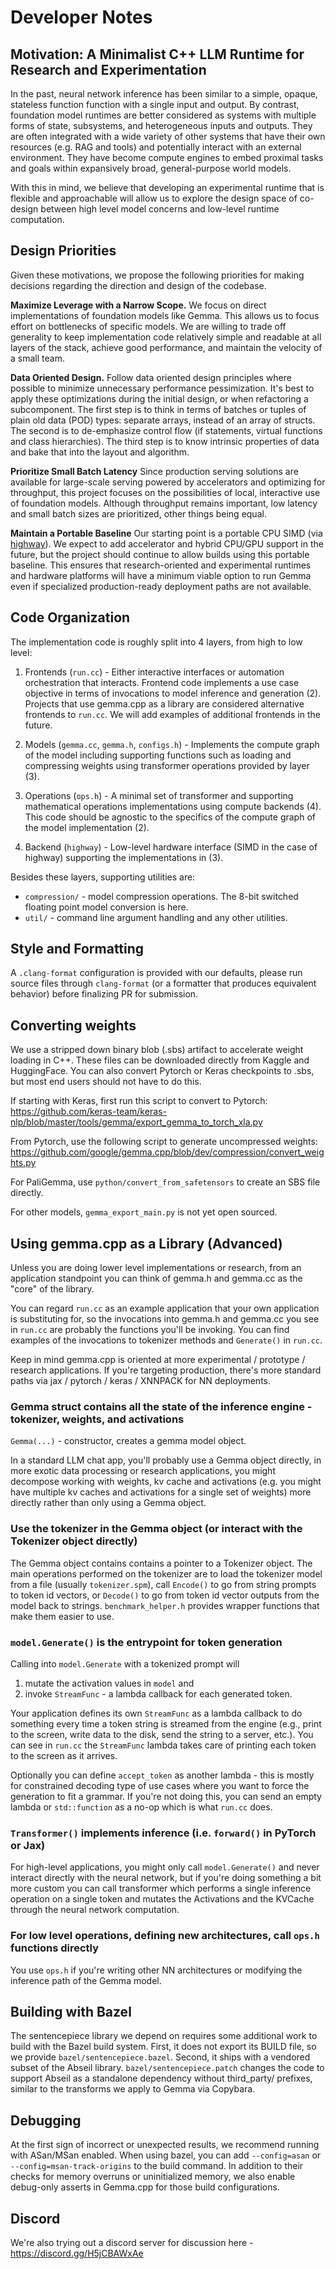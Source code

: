 # Developer Notes

## Motivation: A Minimalist C++ LLM Runtime for Research and Experimentation

In the past, neural network inference has been similar to a simple, opaque,
stateless function function with a single input and output. By contrast,
foundation model runtimes are better considered as systems with multiple forms
of state, subsystems, and heterogeneous inputs and outputs. They are often
integrated with a wide variety of other systems that have their own resources
(e.g. RAG and tools) and potentially interact with an external environment. They
have become compute engines to embed proximal tasks and goals within expansively
broad, general-purpose world models.

With this in mind, we believe that developing an experimental runtime that is
flexible and approachable will allow us to explore the design space of co-design
between high level model concerns and low-level runtime computation.

## Design Priorities

Given these motivations, we propose the following priorities for
making decisions regarding the direction and design of the codebase.

**Maximize Leverage with a Narrow Scope.** We focus on direct implementations of
foundation models like Gemma. This allows us to focus effort on bottlenecks of
specific models. We are willing to trade off generality to keep implementation
code relatively simple and readable at all layers of the stack, achieve good
performance, and maintain the velocity of a small team.

**Data Oriented Design.** Follow data oriented design principles where possible
to minimize unnecessary performance pessimization. It's best to apply these
optimizations during the initial design, or when refactoring a subcomponent. The
first step is to think in terms of batches or tuples of plain old data (POD)
types: separate arrays, instead of an array of structs. The second is to
de-emphasize control flow (if statements, virtual functions and class
hierarchies). The third step is to know intrinsic properties of data and bake
that into the layout and algorithm.

**Prioritize Small Batch Latency** Since production serving solutions are
available for large-scale serving powered by accelerators and optimizing for
throughput, this project focuses on the possibilities of local, interactive use
of foundation models. Although throughput remains important, low latency and
small batch sizes are prioritized, other things being equal.

**Maintain a Portable Baseline** Our starting point is a portable CPU SIMD (via
[highway](https://github.com/google/highway)). We expect to add accelerator and
hybrid CPU/GPU support in the future, but the project should continue to allow
builds using this portable baseline. This ensures that research-oriented and
experimental runtimes and hardware platforms will have a minimum viable option
to run Gemma even if specialized production-ready deployment paths are not
available.

## Code Organization

The implementation code is roughly split into 4 layers, from high to low level:

1.  Frontends (`run.cc`) - Either interactive interfaces or automation
    orchestration that interacts. Frontend code implements a use case objective
    in terms of invocations to model inference and generation (2). Projects that
    use gemma.cpp as a library are considered alternative frontends to `run.cc`.
    We will add examples of additional frontends in the future.

2.  Models (`gemma.cc`, `gemma.h`, `configs.h`) - Implements the compute graph
    of the model including supporting functions such as loading and compressing
    weights using transformer operations provided by layer (3).

3.  Operations (`ops.h`) - A minimal set of transformer and supporting
    mathematical operations implementations using compute backends (4). This
    code should be agnostic to the specifics of the compute graph of the model
    implementation (2).

4.  Backend (`highway`) - Low-level hardware interface (SIMD in the case of
    highway) supporting the implementations in (3).

Besides these layers, supporting utilities are:

- `compression/` - model compression operations. The 8-bit switched floating
  point model conversion is here.
- `util/` - command line argument handling and any other utilities.

## Style and Formatting

A `.clang-format` configuration is provided with our defaults, please run source
files through `clang-format` (or a formatter that produces equivalent behavior)
before finalizing PR for submission.

## Converting weights

We use a stripped down binary blob (.sbs) artifact to accelerate weight loading
in C++. These files can be downloaded directly from Kaggle and HuggingFace. You
can also convert Pytorch or Keras checkpoints to .sbs, but most end users should
not have to do this.

If starting with Keras, first run this script to convert to Pytorch:
https://github.com/keras-team/keras-nlp/blob/master/tools/gemma/export_gemma_to_torch_xla.py

From Pytorch, use the following script to generate uncompressed weights:
https://github.com/google/gemma.cpp/blob/dev/compression/convert_weights.py

For PaliGemma, use `python/convert_from_safetensors` to create an SBS file
directly.

For other models, `gemma_export_main.py` is not yet open sourced.

## Using gemma.cpp as a Library (Advanced)

Unless you are doing lower level implementations or research, from an
application standpoint you can think of gemma.h and gemma.cc as the "core" of
the library.

You can regard `run.cc` as an example application that your own application is
substituting for, so the invocations into gemma.h and gemma.cc you see in
`run.cc` are probably the functions you'll be invoking. You can find examples of
the invocations to tokenizer methods and `Generate()` in `run.cc`.

Keep in mind gemma.cpp is oriented at more experimental / prototype / research
applications. If you're targeting production, there's more standard paths via
jax / pytorch / keras / XNNPACK for NN deployments.

### Gemma struct contains all the state of the inference engine - tokenizer, weights, and activations

`Gemma(...)` - constructor, creates a gemma model object.

In a standard LLM chat app, you'll probably use a Gemma object directly, in
more exotic data processing or research applications, you might decompose
working with weights, kv cache and activations (e.g. you might have multiple kv
caches and activations for a single set of weights) more directly rather than
only using a Gemma object.

### Use the tokenizer in the Gemma object (or interact with the Tokenizer object directly)

The Gemma object contains contains a pointer to a Tokenizer object. The main
operations performed on the tokenizer are to load the tokenizer model from a
file (usually `tokenizer.spm`), call `Encode()` to go from string prompts to
token id vectors, or `Decode()` to go from token id vector outputs from the
model back to strings. `benchmark_helper.h` provides wrapper functions that make
them easier to use.

### `model.Generate()` is the entrypoint for token generation

Calling into `model.Generate` with a tokenized prompt will

1.  mutate the activation values in `model` and
2.  invoke `StreamFunc` - a lambda callback for each generated token.

Your application defines its own `StreamFunc` as a lambda callback to do
something every time a token string is streamed from the engine (e.g., print to
the screen, write data to the disk, send the string to a server, etc.). You can
see in `run.cc` the `StreamFunc` lambda takes care of printing each token to the
screen as it arrives.

Optionally you can define `accept_token` as another lambda - this is mostly for
constrained decoding type of use cases where you want to force the generation to
fit a grammar. If you're not doing this, you can send an empty lambda or
`std::function` as a no-op which is what `run.cc` does.

### `Transformer()` implements inference (i.e. `forward()` in PyTorch or Jax)

For high-level applications, you might only call `model.Generate()` and never
interact directly with the neural network, but if you're doing something a bit
more custom you can call transformer which performs a single inference operation
on a single token and mutates the Activations and the KVCache through the neural
network computation.

### For low level operations, defining new architectures, call `ops.h` functions directly

You use `ops.h` if you're writing other NN architectures or modifying the
inference path of the Gemma model.

## Building with Bazel

The sentencepiece library we depend on requires some additional work to build
with the Bazel build system. First, it does not export its BUILD file, so we
provide `bazel/sentencepiece.bazel`. Second, it ships with a vendored subset of
the Abseil library. `bazel/sentencepiece.patch` changes the code to support
Abseil as a standalone dependency without third_party/ prefixes, similar to the
transforms we apply to Gemma via Copybara.

## Debugging

At the first sign of incorrect or unexpected results, we recommend running with
ASan/MSan enabled. When using bazel, you can add `--config=asan` or
`--config=msan-track-origins` to the build command. In addition to their checks
for memory overruns or uninitialized memory, we also enable debug-only asserts
in Gemma.cpp for those build configurations.

## Discord

We're also trying out a discord server for discussion here -
https://discord.gg/H5jCBAWxAe
